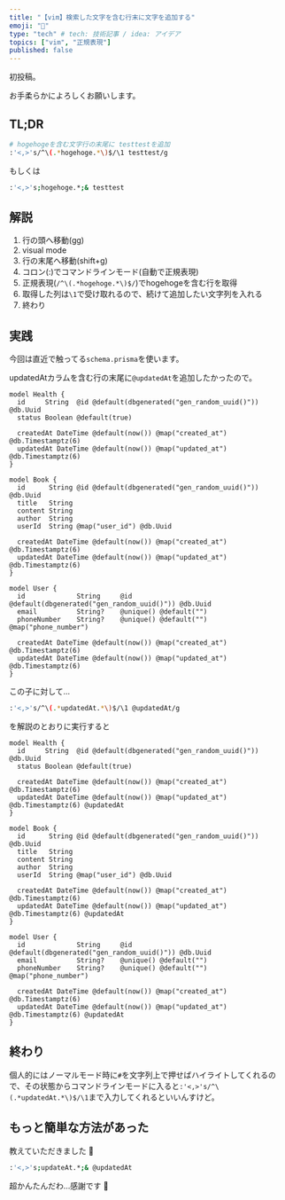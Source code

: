 ```yaml
---
title: "【vim】検索した文字を含む行末に文字を追加する"
emoji: "🐥"
type: "tech" # tech: 技術記事 / idea: アイデア
topics: ["vim", "正規表現"]
published: false
---
```


初投稿。

お手柔らかによろしくお願いします。

## TL;DR

```bash
# hogehogeを含む文字行の末尾に testtestを追加
:'<,>'s/^\(.*hogehoge.*\)$/\1 testtest/g
```

もしくは

```bash
:'<,>'s;hogehoge.*;& testtest
```

## 解説

1. 行の頭へ移動(gg)
2. visual mode
3. 行の末尾へ移動(shift+g)
4. コロン(:)でコマンドラインモード(自動で正規表現)
5. 正規表現(`/^\(.*hogehoge.*\)$/`)でhogehogeを含む行を取得
6. 取得した列は`\1`で受け取れるので、続けて追加したい文字列を入れる
7. 終わり


## 実践
今回は直近で触ってる`schema.prisma`を使います。

updatedAtカラムを含む行の末尾に`@updatedAt`を追加したかったので。

```prisma
model Health {
  id     String  @id @default(dbgenerated("gen_random_uuid()")) @db.Uuid
  status Boolean @default(true)

  createdAt DateTime @default(now()) @map("created_at") @db.Timestamptz(6)
  updatedAt DateTime @default(now()) @map("updated_at") @db.Timestamptz(6)
}

model Book {
  id      String @id @default(dbgenerated("gen_random_uuid()")) @db.Uuid
  title   String
  content String
  author  String
  userId  String @map("user_id") @db.Uuid

  createdAt DateTime @default(now()) @map("created_at") @db.Timestamptz(6)
  updatedAt DateTime @default(now()) @map("updated_at") @db.Timestamptz(6)
}

model User {
  id             String     @id @default(dbgenerated("gen_random_uuid()")) @db.Uuid
  email          String?    @unique() @default("")
  phoneNumber    String?    @unique() @default("") @map("phone_number")

  createdAt DateTime @default(now()) @map("created_at") @db.Timestamptz(6)
  updatedAt DateTime @default(now()) @map("updated_at") @db.Timestamptz(6)
}
```
この子に対して…
```bash
:'<,>'s/^\(.*updatedAt.*\)$/\1 @updatedAt/g
```
を解説のとおりに実行すると


```prisma
model Health {
  id     String  @id @default(dbgenerated("gen_random_uuid()")) @db.Uuid
  status Boolean @default(true)

  createdAt DateTime @default(now()) @map("created_at") @db.Timestamptz(6)
  updatedAt DateTime @default(now()) @map("updated_at") @db.Timestamptz(6) @updatedAt
}

model Book {
  id      String @id @default(dbgenerated("gen_random_uuid()")) @db.Uuid
  title   String
  content String
  author  String
  userId  String @map("user_id") @db.Uuid

  createdAt DateTime @default(now()) @map("created_at") @db.Timestamptz(6)
  updatedAt DateTime @default(now()) @map("updated_at") @db.Timestamptz(6) @updatedAt
}

model User {
  id             String     @id @default(dbgenerated("gen_random_uuid()")) @db.Uuid
  email          String?    @unique() @default("")
  phoneNumber    String?    @unique() @default("") @map("phone_number")

  createdAt DateTime @default(now()) @map("created_at") @db.Timestamptz(6)
  updatedAt DateTime @default(now()) @map("updated_at") @db.Timestamptz(6) @updatedAt
}
```

## 終わり
個人的にはノーマルモード時に`#`を文字列上で押せばハイライトしてくれるので、その状態からコマンドラインモードに入ると`:'<,>'s/^\(.*updatedAt.*\)$/\1`まで入力してくれるといいんすけど。


## もっと簡単な方法があった
教えていただきました :gorilla:

```bash
:'<,>'s;updateAt.*;& @updatedAt
```

超かんたんだわ…感謝です :gorilla:
